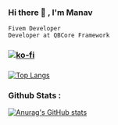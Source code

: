 ### Hi there 👋 , I'm Manav
```
Fivem Developer
Developer at QBCore Framework 
```
<!--
**singh-manavv/singh-manavv** is a ✨ _special_ ✨ repository because its `README.md` (this file) appears on your GitHub profile.

Here are some ideas to get you started:

- 🔭 I’m currently working on ...
- 🌱 I’m currently learning ...
- 👯 I’m looking to collaborate on ...
- 🤔 I’m looking for help with ...
- 💬 Ask me about ...
- 📫 How to reach me: ...
- 😄 Pronouns: ...
- ⚡ Fun fact: ...
-->
### [![ko-fi](https://ko-fi.com/img/githubbutton_sm.svg)](https://ko-fi.com/P5P2DYTUD)
### 
[![Top Langs](https://github-readme-stats.vercel.app/api/top-langs/?username=singh-manavv)](https://github.com/singh-manavv/github-readme-stats)

### Github Stats :
[![Anurag's GitHub stats](https://github-readme-stats.vercel.app/api?username=singh-manavv&theme=gotham&show_icons=true&icon_color=fca311&title_color=fca311&bg_color=252422)](https://ko-fi.com/singhmanav)



